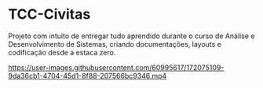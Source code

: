 # TCC-Civitas
Projeto com intuito de entregar tudo aprendido durante o curso de Análise e Desenvolvimento de Sistemas, criando documentações, layouts e codificação desde a estaca zero.


https://user-images.githubusercontent.com/60995617/172075109-9da36cb1-4704-45d1-8f88-207566bc9346.mp4
